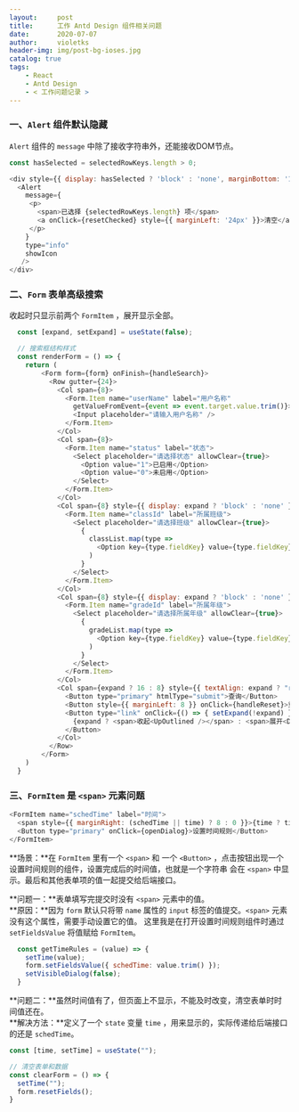 ```yaml
---
layout:     post
title:      工作 Antd Design 组件相关问题
date:       2020-07-07
author:     violetks
header-img: img/post-bg-ioses.jpg
catalog: true
tags:
    - React
    - Antd Design
    - < 工作问题记录 >
---
```


### 一、`Alert` 组件默认隐藏

`Alert` 组件的 `message` 中除了接收字符串外，还能接收DOM节点。<br>

```javascript
const hasSelected = selectedRowKeys.length > 0;

<div style={{ display: hasSelected ? 'block' : 'none', marginBottom: '16px' }}>
  <Alert
    message={
     <p>
       <span>已选择 {selectedRowKeys.length} 项</span>
       <a onClick={resetChecked} style={{ marginLeft: '24px' }}>清空</a>
     </p>
    }
    type="info"
    showIcon
   />
</div>
```

### 二、`Form` 表单高级搜索

收起时只显示前两个 `FormItem` ，展开显示全部。<br>

```javascript
  const [expand, setExpand] = useState(false);

  // 搜索框结构样式
  const renderForm = () => {
    return (
        <Form form={form} onFinish={handleSearch}>
          <Row gutter={24}>
            <Col span={8}>
              <Form.Item name="userName" label="用户名称"
                getValueFromEvent={event => event.target.value.trim()}>
                <Input placeholder="请输入用户名称" />
              </Form.Item>
            </Col>
            <Col span={8}>
              <Form.Item name="status" label="状态">
                <Select placeholder="请选择状态" allowClear={true}>
                  <Option value="1">已启用</Option>
                  <Option value="0">未启用</Option>
                </Select>
              </Form.Item>
            </Col>
            <Col span={8} style={{ display: expand ? 'block' : 'none' }}>
              <Form.Item name="classId" label="所属班级">
                <Select placeholder="请选择班级" allowClear={true}>
                  {
                    classList.map(type =>
                      <Option key={type.fieldKey} value={type.fieldKey}>{type.fieldValue}</Option>
                    )
                  }
                </Select>
              </Form.Item>
            </Col>
            <Col span={8} style={{ display: expand ? 'block' : 'none' }}>
              <Form.Item name="gradeId" label="所属年级">
                <Select placeholder="请选择所属年级" allowClear={true}>
                  {
                    gradeList.map(type =>
                      <Option key={type.fieldKey} value={type.fieldKey}>{type.fieldValue}</Option>
                    )
                  }
                </Select>
              </Form.Item>
            </Col>
            <Col span={expand ? 16 : 8} style={{ textAlign: expand ? "right" : "left" }}>
              <Button type="primary" htmlType="submit">查询</Button>
              <Button style={{ marginLeft: 8 }} onClick={handleReset}>重置</Button>
              <Button type="link" onClick={() => { setExpand(!expand) }}>
                {expand ? <span>收起<UpOutlined /></span> : <span>展开<DownOutlined /></span>}
              </Button>
            </Col>
          </Row>
        </Form>
    )
  }
```

### 三、`FormItem` 是 `<span>` 元素问题

```javascript
<FormItem name="schedTime" label="时间">
  <span style={{ marginRight: (schedTime || time) ? 8 : 0 }}>{time ? time : schedTime}</span>
  <Button type="primary" onClick={openDialog}>设置时间规则</Button>
</FormItem>
```

**场景：**在 `FormItem` 里有一个 `<span>` 和 一个 `<Button>` ，点击按钮出现一个设置时间规则的组件，设置完成后的时间值，也就是一个字符串
会在 `<span>` 中显示。最后和其他表单项的值一起提交给后端接口。<br>

**问题一：**表单填写完提交时没有 `<span>` 元素中的值。<br>
**原因：**因为 `form` 默认只将带 `name` 属性的 `input` 标签的值提交。`<span>` 元素没有这个属性，需要手动设置它的值。
这里我是在打开设置时间规则组件时通过 `setFieldsValue` 将值赋给 `FormItem`。<br>

```javascript
  const getTimeRules = (value) => {
    setTime(value);
    form.setFieldsValue({ schedTime: value.trim() });
    setVisibleDialog(false);
  }
```

**问题二：**虽然时间值有了，但页面上不显示，不能及时改变，清空表单时时间值还在。<br>
**解决方法：**定义了一个 `state` 变量 `time` ，用来显示的，实际传递给后端接口的还是 `schedTime`。<br>

```javascript
const [time, setTime] = useState("");

// 清空表单和数据
const clearForm = () => {
  setTime("");
  form.resetFields();
}
```